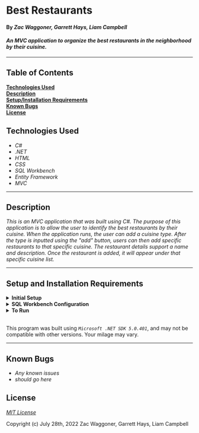 # Best Restaurants

#### By _**Zac Waggoner, Garrett Hays, Liam Campbell**_  

#### _An MVC application to organize the best restaurants in the neighborhood by their cuisine._  

---

## Table of Contents

**[Technologies Used](#technologies-used)  
[Description](#description)  
[Setup/Installation Requirements](#setup-and-installation-requirements)  
[Known Bugs](#known-bugs)  
[License](#license)**

## Technologies Used

* _C#_
* _.NET_
* _HTML_
* _CSS_
* _SQL Workbench_
* _Entity Framework_
* _MVC_

---
## Description

_This is an MVC application that was built using C#. The purpose of this application is to allow the user to identify the best restaurants by their cuisine. When the application runs, the user can add a cuisine type. After the type is inputted using the "add" button, users can then add specific restaurants to that specific cuisine. The restaurant details support a name and description. Once the restaurant is added, it will appear under that specific cuisine list._

---
## Setup and Installation Requirements

<details>
<summary><strong>Initial Setup</strong></summary>
<ol>
<li>Copy the git repository url: https://github.com/GarrettHays/BestRestaurants.Solution
<li>Open a shell program and navigate to your desktop.
<li>Clone the repository for this project using the "git clone" command and including the copied URL.
<li>While still in the shell program, navigate to the root directory of the newly created file named "BestRestaurants.Solution".
<li>From the root directory, navigate to the "BestRestuarants" directory.
<li>Move onto "SQL Workbench" instructions below to re-create database necessary to run this project.
<br>
</details>
<details>
<summary><strong>SQL Workbench Configuration</strong></summary>
<ol>
<li>Create an appsetting.json file in the root directory of the project  
   <pre>BestRestaurants.Solution
   ├── appsetting.json
   └── BestRestaurants</pre>
<li> Insert the following code**: <br>

<pre>{
  "ConnectionStrings": {
    "DefaultConnection": "Server=localhost;Port=3306;database=to_do_list;uid=root;pwd=[YOUR-PASSWORD-HERE];"
  }
}</pre>
<small>**note: you must include your password in the code block section labeled "YOUR-PASSWORD-HERE".</small>

<li>Import the database named "best_restaurants.sql" from the root directory of the project.<br><br>
How to Import a Database:
<ol> 
  <li>Open SQL Workbench.
  <li>Navigate to "Administration" tab in SQL Workbench.
  <li>Click "Data Import/Restore".
  <li>Select the radio button "Import from Self-Contained File" and include file path to the sql file of this project you cloned to your machine.
  <li>In "Default Schema to be Imported to" click "New".
  <li>Name the schema "best_restaurants" then click "OK".
  <li>Once named, switch to "Import Progress" tab and click "Start Import".
  
</details>

<details>
<summary><strong>To Run</strong></summary>
Navigate to:  
   <pre>BestRestaurants.Solution
   └── <strong>BestRestaurants</strong></pre>

Run ```$ dotnet restore``` in the console.<br>
Run ```$ dotnet run``` in the console
</details>



<!-- <summary><strong>To Run</strong></summary>
Navigate to  
   <pre>BestRestaurants.Solution
   ├── <strong>BestRestaurants</strong>
   └── BestRestaurants.Tests</pre>

Run ```$ dotnet run``` in the console
</details>

<details>
<summary><strong>For Testing</strong></summary>
Navigate to  
    <pre>BestRestaurants.Solution
    ├── BestRestaurants
    └── <strong>BestRestaurants.Tests</strong></pre>

Run ```$ dotnet test``` in the console

</details> -->
<br>

This program was built using *`Microsoft .NET SDK 5.0.401`*, and may not be compatible with other versions. Your milage may vary.

---
## Known Bugs

* _Any known issues_
* _should go here_

## License

_[MIT License](license)_

Copyright (c) July 28th, 2022 Zac Waggoner, Garrett Hays, Liam Campbell